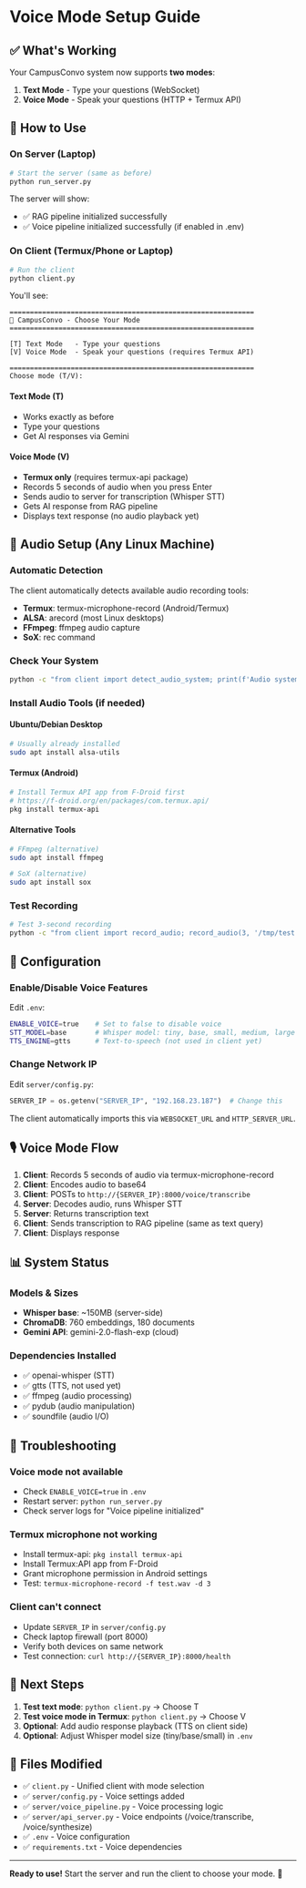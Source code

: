 # Voice Mode Setup Guide

## ✅ What's Working

Your CampusConvo system now supports **two modes**:

1. **Text Mode** - Type your questions (WebSocket)
2. **Voice Mode** - Speak your questions (HTTP + Termux API)

## 🎯 How to Use

### On Server (Laptop)

```bash
# Start the server (same as before)
python run_server.py
```

The server will show:
- ✅ RAG pipeline initialized successfully
- ✅ Voice pipeline initialized successfully (if enabled in .env)

### On Client (Termux/Phone or Laptop)

```bash
# Run the client
python client.py
```

You'll see:
```
============================================================
🎯 CampusConvo - Choose Your Mode
============================================================

[T] Text Mode   - Type your questions
[V] Voice Mode  - Speak your questions (requires Termux API)

============================================================
Choose mode (T/V):
```

#### Text Mode (T)
- Works exactly as before
- Type your questions
- Get AI responses via Gemini

#### Voice Mode (V)
- **Termux only** (requires termux-api package)
- Records 5 seconds of audio when you press Enter
- Sends audio to server for transcription (Whisper STT)
- Gets AI response from RAG pipeline
- Displays text response (no audio playback yet)

## 📱 Audio Setup (Any Linux Machine)

### Automatic Detection
The client automatically detects available audio recording tools:
- **Termux**: termux-microphone-record (Android/Termux)
- **ALSA**: arecord (most Linux desktops)
- **FFmpeg**: ffmpeg audio capture
- **SoX**: rec command

### Check Your System
```bash
python -c "from client import detect_audio_system; print(f'Audio system: {detect_audio_system()}')"
```

### Install Audio Tools (if needed)

#### Ubuntu/Debian Desktop
```bash
# Usually already installed
sudo apt install alsa-utils
```

#### Termux (Android)
```bash
# Install Termux API app from F-Droid first
# https://f-droid.org/en/packages/com.termux.api/
pkg install termux-api
```

#### Alternative Tools
```bash
# FFmpeg (alternative)
sudo apt install ffmpeg

# SoX (alternative)
sudo apt install sox
```

### Test Recording
```bash
# Test 3-second recording
python -c "from client import record_audio; record_audio(3, '/tmp/test.wav')"
```

## 🔧 Configuration

### Enable/Disable Voice Features

Edit `.env`:
```bash
ENABLE_VOICE=true    # Set to false to disable voice
STT_MODEL=base       # Whisper model: tiny, base, small, medium, large
TTS_ENGINE=gtts      # Text-to-speech (not used in client yet)
```

### Change Network IP

Edit `server/config.py`:
```python
SERVER_IP = os.getenv("SERVER_IP", "192.168.23.187")  # Change this
```

The client automatically imports this via `WEBSOCKET_URL` and `HTTP_SERVER_URL`.

## 🎙️ Voice Mode Flow

1. **Client**: Records 5 seconds of audio via termux-microphone-record
2. **Client**: Encodes audio to base64
3. **Client**: POSTs to `http://{SERVER_IP}:8000/voice/transcribe`
4. **Server**: Decodes audio, runs Whisper STT
5. **Server**: Returns transcription text
6. **Client**: Sends transcription to RAG pipeline (same as text query)
7. **Client**: Displays response

## 📊 System Status

### Models & Sizes
- **Whisper base**: ~150MB (server-side)
- **ChromaDB**: 760 embeddings, 180 documents
- **Gemini API**: gemini-2.0-flash-exp (cloud)

### Dependencies Installed
- ✅ openai-whisper (STT)
- ✅ gtts (TTS, not used yet)
- ✅ ffmpeg (audio processing)
- ✅ pydub (audio manipulation)
- ✅ soundfile (audio I/O)

## 🐛 Troubleshooting

### Voice mode not available
- Check `ENABLE_VOICE=true` in `.env`
- Restart server: `python run_server.py`
- Check server logs for "Voice pipeline initialized"

### Termux microphone not working
- Install termux-api: `pkg install termux-api`
- Install Termux:API app from F-Droid
- Grant microphone permission in Android settings
- Test: `termux-microphone-record -f test.wav -d 3`

### Client can't connect
- Update `SERVER_IP` in `server/config.py`
- Check laptop firewall (port 8000)
- Verify both devices on same network
- Test connection: `curl http://{SERVER_IP}:8000/health`

## 🚀 Next Steps

1. **Test text mode**: `python client.py` → Choose T
2. **Test voice mode in Termux**: `python client.py` → Choose V
3. **Optional**: Add audio response playback (TTS on client side)
4. **Optional**: Adjust Whisper model size (tiny/base/small) in `.env`

## 📝 Files Modified

- ✅ `client.py` - Unified client with mode selection
- ✅ `server/config.py` - Voice settings added
- ✅ `server/voice_pipeline.py` - Voice processing logic
- ✅ `server/api_server.py` - Voice endpoints (/voice/transcribe, /voice/synthesize)
- ✅ `.env` - Voice configuration
- ✅ `requirements.txt` - Voice dependencies

---

**Ready to use!** Start the server and run the client to choose your mode. 🎉

